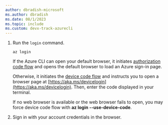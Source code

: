 ```yaml
---
author: dbradish-microsoft
ms.author: dbradish
ms.date: 08/1/2023
ms.topic: include
ms.custom: devx-track-azurecli
---
```

1. Run the `login` command.

    ```azurecli-interactive
    az login
    ```

    If the Azure CLI can open your default browser, it initiates [authorization code flow](/azure/active-directory/develop/v2-oauth2-auth-code-flow) and opens the default browser to load an Azure sign-in page.

    Otherwise, it initiates the [device code flow](/azure/active-directory/develop/v2-oauth2-device-code) and instructs you to open a browser page at [https://aka.ms/devicelogin](https://aka.ms/devicelogin).  Then, enter the code displayed in your terminal.

    If no web browser is available or the web browser fails to open, you may force device code flow with **az login --use-device-code**.

2. Sign in with your account credentials in the browser.
